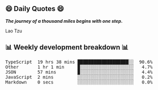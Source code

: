 ## 😄 Daily Quotes 😄

_**The journey of a thousand miles begins with one step.**_

Lao Tzu



## 📊 Weekly development breakdown 📊

<pre>TypeScript  19 hrs 38 mins ███████████████████░░  90.6%
Other       1 hr 1 min     ▉░░░░░░░░░░░░░░░░░░░░   4.7%
JSON        57 mins        ▉░░░░░░░░░░░░░░░░░░░░   4.4%
JavaScript  2 mins         ░░░░░░░░░░░░░░░░░░░░░   0.2%
Markdown    0 secs         ░░░░░░░░░░░░░░░░░░░░░   0.0%</pre>